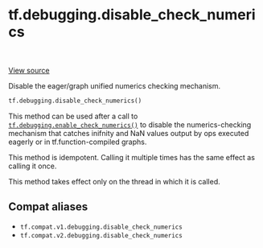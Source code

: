 <div itemscope itemtype="http://developers.google.com/ReferenceObject">
<meta itemprop="name" content="tf.debugging.disable_check_numerics" />
<meta itemprop="path" content="Stable" />
</div>

# tf.debugging.disable_check_numerics

<!-- Insert buttons and diff -->

<table class="tfo-notebook-buttons tfo-api" align="left">
</table>

<a target="_blank" href="/code/stable/tensorflow/python/debug/lib/check_numerics_callback.py">View source</a>



Disable the eager/graph unified numerics checking mechanism.

``` python
tf.debugging.disable_check_numerics()
```



<!-- Placeholder for "Used in" -->

This method can be used after a call to <a href="../../tf/debugging/enable_check_numerics.md"><code>tf.debugging.enable_check_numerics()</code></a>
to disable the numerics-checking mechanism that catches inifnity and NaN
values output by ops executed eagerly or in tf.function-compiled graphs.

This method is idempotent. Calling it multiple times has the same effect
as calling it once.

This method takes effect only on the thread in which it is called.

## Compat aliases

* `tf.compat.v1.debugging.disable_check_numerics`
* `tf.compat.v2.debugging.disable_check_numerics`


